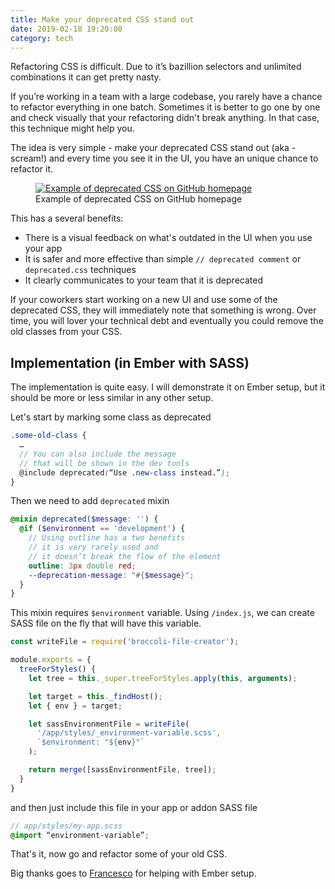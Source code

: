 ```yaml
---
title: Make your deprecated CSS stand out
date: 2019-02-18 19:20:00
category: tech
---
```


Refactoring CSS is difficult. Due to it’s bazillion selectors and unlimited combinations it can get pretty nasty. 

If you’re working in a team with a large codebase, you rarely have a chance to refactor everything in one batch. Sometimes it is better to go one by one and check visually that your refactoring didn't break anything. In that case, this technique might help you.

The idea is very simple - make your deprecated CSS stand out (aka - scream!) and every time you see it in the UI, you have an unique chance to refactor it.

<figure>
  <a href="/images/deprecated-css-example.png"><img src="/images/deprecated-css-example.png" alt="Example of deprecated CSS on GitHub homepage"/></a>
  <figcaption>Example of deprecated CSS on GitHub homepage</figcaption>
</figure>

This has a several benefits:
- There is a visual feedback on what's outdated in the UI when you use your app
- It is safer and more effective than simple `// deprecated comment` or `deprecated.css` techniques
- It clearly communicates to your team that it is deprecated

If your coworkers start working on a new UI and use some of the deprecated CSS, they will immediately note that something is wrong. Over time, you will lover your technical debt and eventually you could remove the old classes from your CSS.

## Implementation (in Ember with SASS)

The implementation is quite easy. I will demonstrate it on Ember setup, but it should be more or less similar in any other setup. 

Let's start by marking some class as deprecated

```scss
.some-old-class {
  …
  // You can also include the message 
  // that will be shown in the dev tools
  @include deprecated(“Use .new-class instead.”); 
}
```

Then we need to add `deprecated` mixin

```scss
@mixin deprecated($message: '') {
  @if ($environment == 'development') {
    // Using outline has a two benefits
    // it is very rarely used and 
    // it doesn’t break the flow of the element 
    outline: 3px double red;
    --deprecation-message: "#{$message}";
  }
}
```

This mixin requires `$environment` variable. Using `/index.js`, we can create SASS file on the fly that will have this variable.

```js
const writeFile = require('broccoli-file-creator');

module.exports = {
  treeForStyles() {
    let tree = this._super.treeForStyles.apply(this, arguments);

    let target = this._findHost();
    let { env } = target;

    let sassEnvironmentFile = writeFile(
      '/app/styles/_environment-variable.scss',
      `$environment: "${env}"`
    );

    return merge([sassEnvironmentFile, tree]);
  }
}
```

and then just include this file in your app or addon SASS file

```scss
// app/styles/my-app.scss
@import “environment-variable”;
```

That's it, now go and refactor some of your old CSS.

Big thanks goes to [Francesco](https://fnovy.com/) for helping with Ember setup.

